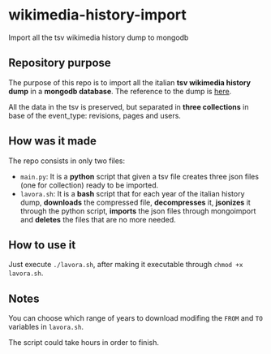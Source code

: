 # wikimedia-history-import
Import all the tsv wikimedia history dump to mongodb

## Repository purpose

The purpose of this repo is to import all the italian **tsv wikimedia history dump** in a **mongodb database**. The reference to the dump is [here](https://dumps.wikimedia.org/other/mediawiki_history/readme.html).

All the data in the tsv is preserved, but separated in **three collections** in base of the event_type: revisions, pages and users.

## How was it made

The repo consists in only two files:
* `main.py`: It is a **python** script that given a tsv file creates three json files (one for collection) ready to be imported.
* `lavora.sh`: It is a **bash** script that for each year of the italian history dump, **downloads** the compressed file, **decompresses** it, **jsonizes** it through the python script, **imports** the json files through mongoimport and **deletes** the files that are no more needed.

## How to use it

Just execute `./lavora.sh`, after making it executable through `chmod +x lavora.sh`.

## Notes

You can choose which range of years to download modifing the `FROM` and `TO` variables in `lavora.sh`.

The script could take hours in order to finish.
